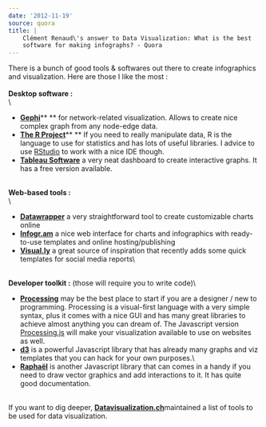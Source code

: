 ```yaml
---
date: '2012-11-19'
source: quora
title: |
    Clément Renaud\'s answer to Data Visualization: What is the best
    software for making infographs? - Quora
---
```


There is a bunch of good tools & softwares out there to create
infographics and visualization. Here are those I like the most :\
\
**Desktop software :**\
\

-   [**Gephi**](http://gephi.org)** ** for network-related
    visualization. Allows to create nice complex graph from any
    node-edge data.
-   [**The R Project**](http://r-project.org)** ** If you need to really
    manipulate data, R is the language to use for statistics and has
    lots of useful libraries. I advice to use
    [RStudio](http://rstudio.org) to work with a nice IDE though.
-   [**Tableau Software**](http://tableausoftware.com) a very neat
    dashboard to create interactive graphs. It has a free version
    available.

\
**Web-based tools :**\
\

-   [**Datawrapper**](http://datawrapper.de) a very straightforward tool
    to create customizable charts online
-   [**Infogr.am**](http://infogr.am) a nice web interface for charts
    and infographics with ready-to-use templates and online
    hosting/publishing
-   [**Visual.ly**](http://visual.ly/) a great source of inspiration
    that recently adds some quick templates for social media reports\

\
**Developer toolkit :** (those will require you to write code)\

-   [**Processing**](http://processing.org) may be the best place to
    start if you are a designer / new to programming. Processing is a
    visual-first language with a very simple syntax, plus it comes with
    a nice GUI and has many great libraries to achieve almost anything
    you can dream of. The Javascript version
    [Processing.js](http://processingjs.org) will make your
    visualization available to use on websites as well.
-   [**d3**](https://github.com/mbostock/d3/wiki) is a powerful
    Javascript library that has already many graphs and viz templates
    that you can hack for your own purposes.\
-   [**Raphaël**](http://raphaeljs.com) is another Javascript library
    that can comes in a handy if you need to draw vector graphics and
    add interactions to it. It has quite good documentation.

\
If you want to dig deeper,
[**Datavisualization.ch**](http://selection.datavisualization.ch/)maintained
a list of tools to be used for data visualization.
